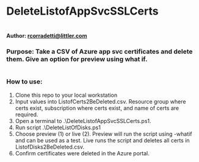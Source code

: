 # DeleteListofAppSvcSSLCerts
#
#### Author: rcorradetti@littler.com
### Purpose: Take a CSV of Azure app svc certificates and delete them. Give an option for preview using what if.
#
### How to use:

 1. Clone this repo to your local workstation
 2. Input values into ListofCerts2BeDeleted.csv. Resource group where certs exist, subscription where certs exist, and name of certs are required.
 3. Open a terminal to .\DeleteListofAppSvcSSLCerts.ps1.
 4. Run script .\DeleteListOfDisks.ps1
 5. Choose preview (1) or live (2). Preview will run the script using -whatif and can be used as a test. Live runs the script and deletes all certs in ListofDisks2BeDeleted.csv.
 6. Confirm certificates were deleted in the Azure portal.


